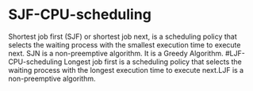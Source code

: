 # SJF-CPU-scheduling
Shortest job first (SJF) or shortest job next, is a scheduling policy that selects the waiting process with the smallest execution time to execute next. SJN is a non-preemptive algorithm. It is a Greedy Algorithm.
#LJF-CPU-scheduling
Longest job first is a scheduling policy that selects the waiting process with the longest execution time to execute next.LJF is a non-preemptive algorithm.
